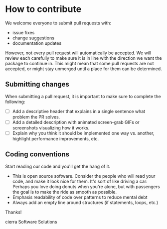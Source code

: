 # How to contribute
We welcome everyone to submit pull requests with:
- issue fixes
- change suggestions
- documentation updates

However, not every pull request will automatically be accepted. We will review each carefully to make sure it is in line with
 the direction we want the package to continue in. This might mean that some pull requests are not accepted, or might stay
 unmerged until a place for them can be determined.


## Submitting changes
When submitting a pull request, it is important to make sure to complete the following:
- [ ] Add a descriptive header that explains in a single sentence what problem the PR solves.
- [ ] Add a detailed description with animated screen-grab GIFs or screenshots visualizing how it works.
- [ ] Explain why you think it should be implemented one way vs. another, highlight performance improvements, etc.

## Coding conventions
Start reading our code and you'll get the hang of it.
- This is open source software. Consider the people who will read your code, and make it look nice for them. It's sort of like driving a car: Perhaps you love doing donuts when you're alone, but with passengers the goal is to make the ride as smooth as possible.
- Emphasis readability of code over patterns to reduce mental debt
- Always add an empty line around structures (if statements, loops, etc.)

Thanks!

cierra Software Solutions

